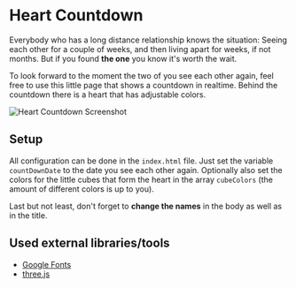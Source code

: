 # Heart Countdown
Everybody who has a long distance relationship knows the situation: Seeing each other for a couple of weeks, and then living apart for weeks, if not months. But if you found **the one** you know it's worth the wait.

To look forward to the moment the two of you see each other again, feel free to use this little page that shows a countdown in realtime. Behind the countdown there is a heart that has adjustable colors.

![Heart Countdown Screenshot](https://cloud.githubusercontent.com/assets/2188617/15620206/3061a9d2-2459-11e6-8317-0ea2eb852f7e.png)

## Setup
All configuration can be done in the `index.html` file. Just set the variable `countDownDate` to the date you see each other again. Optionally also set the colors for the little cubes that form the heart in the array `cubeColors` (the amount of different colors is up to you).

Last but not least, don't forget to **change the names** in the body as well as in the title.

## Used external libraries/tools
* [Google Fonts](https://www.google.com/fonts)
* [three.js](http://threejs.org/)
